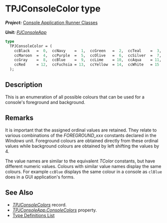 # TPJConsoleColor type

***Project:*** [Console Application Runner Classes](../API.md)

***Unit:*** [_PJConsoleApp_](./PJConsoleApp.md)

```pascal
type
  TPJConsoleColor = (
    ccBlack   =  0,  ccNavy    =  1,  ccGreen   =  2,  ccTeal    =  3,
    ccMaroon  =  4,  ccPurple  =  5,  ccOlive   =  6,  ccSilver  =  7,
    ccGray    =  8,  ccBlue    =  9,  ccLime    = 10,  ccAqua    = 11,
    ccRed     = 12,  ccFuchsia = 13,  ccYellow  = 14,  ccWhite   = 15
  );
```

## Description

This is an enumeration of all possible colours that can be used for a console's foreground and background.

## Remarks

It is important that the assigned ordinal values are retained. They relate to various combinations of the *FOREGROUND_xxx* constants declared in the _Windows_ unit. Foreground colours are obtained directly from these ordinal values while background colours are obtained by left shifting the values by 4.

The value names are similar to the equivalent _TColor_ constants, but have different numeric values. Colours with similar value names display the same colours. For example `ccBlue` displays the same colour in a console as `clBlue` does in a GUI application's forms.

## See Also

* [_TPJConsoleColors_](./TPJConsoleColors.md) record.
* [_TPJConsoleApp.ConsoleColors_](TPJCustomConsoleApp-ConsoleColors.md) property.
* [Type Definitions List](./Types.md)

